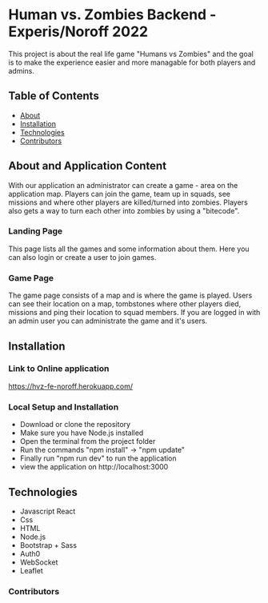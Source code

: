 # Human vs. Zombies Backend - Experis/Noroff 2022
This project is about the real life game "Humans vs Zombies" and the goal is to make the experience easier and more managable for both players and admins. 

## Table of Contents

- [About](#about-and-application-content)
- [Installation](#installation)
- [Technologies](#technologies)
- [Contributors](#contributors)

## About and Application Content
With our application an administrator can create a game - area on the application map. Players can join the game, team up in squads, see missions and where other players are killed/turned into zombies. Players also gets a way to turn each other into zombies by using a "bitecode".

### Landing Page 
This page lists all the games and some information about them. Here you can also login or create a user to join games. 

### Game Page 
The game page consists of a map and is where the game is played. Users can see their location on a map, tombstones where other players died, missions and ping their location to squad members. If you are logged in with an admin user you can administrate the game and it's users. 

## Installation

### Link to Online application
https://hvz-fe-noroff.herokuapp.com/

### Local Setup and Installation 
- Download or clone the repository 
- Make sure you have Node.js installed 
- Open the terminal from the project folder
- Run the commands "npm install" -> "npm update" 
- Finally run "npm run dev" to run the application 
- view the application on http://localhost:3000


## Technologies
- Javascript React
- Css
- HTML
- Node.js 
- Bootstrap + Sass
- Auth0
- WebSocket
- Leaflet 

### Contributors

